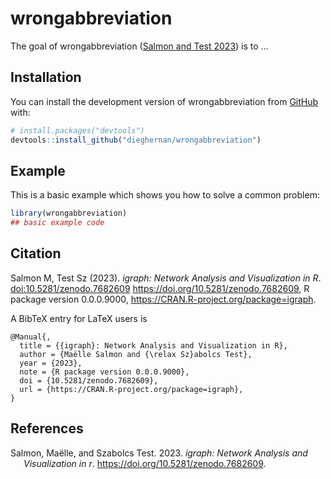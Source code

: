 
<!-- README.md is generated from README.Rmd. Please edit that file -->

# wrongabbreviation

<!-- badges: start -->
<!-- badges: end -->

The goal of wrongabbreviation ([Salmon and Test 2023](#ref-igraph)) is
to …

## Installation

You can install the development version of wrongabbreviation from
[GitHub](https://github.com/) with:

``` r
# install.packages("devtools")
devtools::install_github("dieghernan/wrongabbreviation")
```

## Example

This is a basic example which shows you how to solve a common problem:

``` r
library(wrongabbreviation)
## basic example code
```

## Citation

Salmon M, Test Sz (2023). *igraph: Network Analysis and Visualization in
R*. <doi:10.5281/zenodo.7682609>
<https://doi.org/10.5281/zenodo.7682609>, R package version 0.0.0.9000,
<https://CRAN.R-project.org/package=igraph>.

A BibTeX entry for LaTeX users is

    @Manual{,
      title = {{igraph}: Network Analysis and Visualization in R},
      author = {Maëlle Salmon and {\relax Sz}abolcs Test},
      year = {2023},
      note = {R package version 0.0.0.9000},
      doi = {10.5281/zenodo.7682609},
      url = {https://CRAN.R-project.org/package=igraph},
    }

## References

<div id="refs" class="references csl-bib-body hanging-indent">

<div id="ref-igraph" class="csl-entry">

Salmon, Maëlle, and Szabolcs Test. 2023. *<span
class="nocase">igraph</span>: Network Analysis and Visualization in r*.
<https://doi.org/10.5281/zenodo.7682609>.

</div>

</div>

